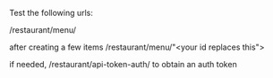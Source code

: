 Test the following urls:

/restaurant/menu/

after creating a few items
/restaurant/menu/"<your id replaces this">

if needed, /restaurant/api-token-auth/ to obtain an auth token
